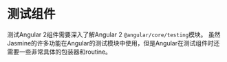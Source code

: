 # 测试组件

测试Angular 2组件需要深入了解Angular 2 `@angular/core/testing`模块。 虽然Jasmine的许多功能在Angular的测试模块中使用，但是Angular在测试组件时还需要一些非常具体的包装器和routine。